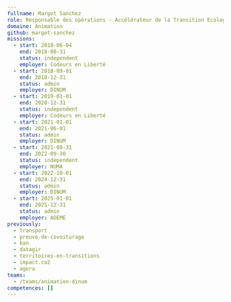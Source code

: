 ```yaml
---
fullname: Margot Sanchez
role: Responsable des opérations - Accélérateur de la Transition Ecologique (ADEME)
domaine: Animation
github: margot-sanchez
missions:
  - start: 2018-06-04
    end: 2018-08-31
    status: independent
    employer: Codeurs en Liberté
  - start: 2018-09-01
    end: 2018-12-31
    status: admin
    employer: DINUM
  - start: 2019-01-01
    end: 2020-12-31
    status: independent
    employer: Codeurs en Liberté
  - start: 2021-01-01
    end: 2021-06-01
    status: admin
    employer: DINUM
  - start: 2021-08-31
    end: 2022-09-30
    status: independent
    employer: NUMA
  - start: 2022-10-01
    end: 2024-12-31
    status: admin
    employer: DINUM
  - start: 2025-01-01
    end: 2025-12-31
    status: admin
    employer: ADEME
previously:
  - transport
  - preuve-de-covoiturage
  - ban
  - datagir
  - territoires-en-transitions
  - impact.co2
  - agora
teams:
  - /teams/animation-dinum
competences: []
---
```

